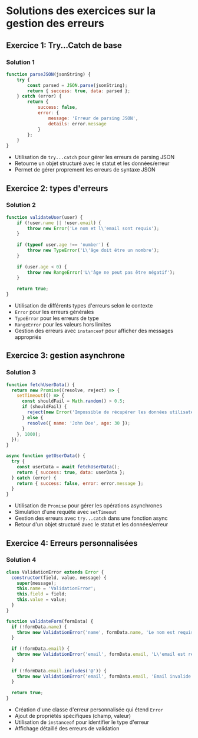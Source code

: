 # Solutions des exercices sur la gestion des erreurs

## Exercice 1: Try...Catch de base

### Solution 1

```javascript
function parseJSON(jsonString) {
    try {
        const parsed = JSON.parse(jsonString);
        return { success: true, data: parsed };
    } catch (error) {
        return { 
            success: false, 
            error: {
                message: 'Erreur de parsing JSON',
                details: error.message
            }
        };
    }
}
```

- Utilisation de `try...catch` pour gérer les erreurs de parsing JSON
- Retourne un objet structuré avec le statut et les données/erreur
- Permet de gérer proprement les erreurs de syntaxe JSON

## Exercice 2: types d'erreurs

### Solution 2

```javascript
function validateUser(user) {
    if (!user.name || !user.email) {
        throw new Error('Le nom et l\'email sont requis');
    }
    
    if (typeof user.age !== 'number') {
        throw new TypeError('L\'âge doit être un nombre');
    }
    
    if (user.age < 0) {
        throw new RangeError('L\'âge ne peut pas être négatif');
    }
    
    return true;
}
```

- Utilisation de différents types d'erreurs selon le contexte
- `Error` pour les erreurs générales
- `TypeError` pour les erreurs de type
- `RangeError` pour les valeurs hors limites
- Gestion des erreurs avec `instanceof` pour afficher des messages appropriés

## Exercice 3: gestion asynchrone

### Solution 3

```javascript
function fetchUserData() {
  return new Promise((resolve, reject) => {
    setTimeout(() => {
      const shouldFail = Math.random() > 0.5;
      if (shouldFail) {
        reject(new Error('Impossible de récupérer les données utilisateur'));
      } else {
        resolve({ name: 'John Doe', age: 30 });
      }
    }, 1000);
  });
}

async function getUserData() {
  try {
    const userData = await fetchUserData();
    return { success: true, data: userData };
  } catch (error) {
    return { success: false, error: error.message };
  }
}
```

- Utilisation de `Promise` pour gérer les opérations asynchrones
- Simulation d'une requête avec `setTimeout`
- Gestion des erreurs avec `try...catch` dans une fonction async
- Retour d'un objet structuré avec le statut et les données/erreur

## Exercice 4: Erreurs personnalisées

### Solution 4

```javascript
class ValidationError extends Error {
  constructor(field, value, message) {
    super(message);
    this.name = 'ValidationError';
    this.field = field;
    this.value = value;
  }
}

function validateForm(formData) {
  if (!formData.name) {
    throw new ValidationError('name', formData.name, 'Le nom est requis');
  }
  
  if (!formData.email) {
    throw new ValidationError('email', formData.email, 'L\'email est requis');
  }
  
  if (!formData.email.includes('@')) {
    throw new ValidationError('email', formData.email, 'Email invalide');
  }
  
  return true;
}
```

- Création d'une classe d'erreur personnalisée qui étend `Error`
- Ajout de propriétés spécifiques (champ, valeur)
- Utilisation de `instanceof` pour identifier le type d'erreur
- Affichage détaillé des erreurs de validation
